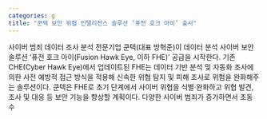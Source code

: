 ```yaml
---
categories: g
title: "쿤텍 보안 위협 인텔리전스 솔루션 ‘퓨전 호크 아이’ 출시"
---
```

사이버 범죄 데이터 조사 분석 전문기업 쿤텍(대표 방혁준)이 데이터 분석 사이버 보안 솔루션 ‘퓨전 호크 아이(Fusion Hawk Eye, 이하 FHE)’ 공급을 시작한다. 기존 CHE(Cyber Hawk Eye)에서 업데이트된 FHE는 데이터 기반 분석 및 자동화 조사에 의한 사전 예방적 접근 방식을 적용해 신속한 위협 탐지 및 피해 조사로 위험을 완화해주는 솔루션이다. 쿤텍은 FHE로 초기 단계에서 사이버 위협을 식별·완화하고 위협 발견, 조사 및 대응 등 보안 기능을 향상할 계획이다. 다양한 사이버 범죄가 증가하면서 초동 수